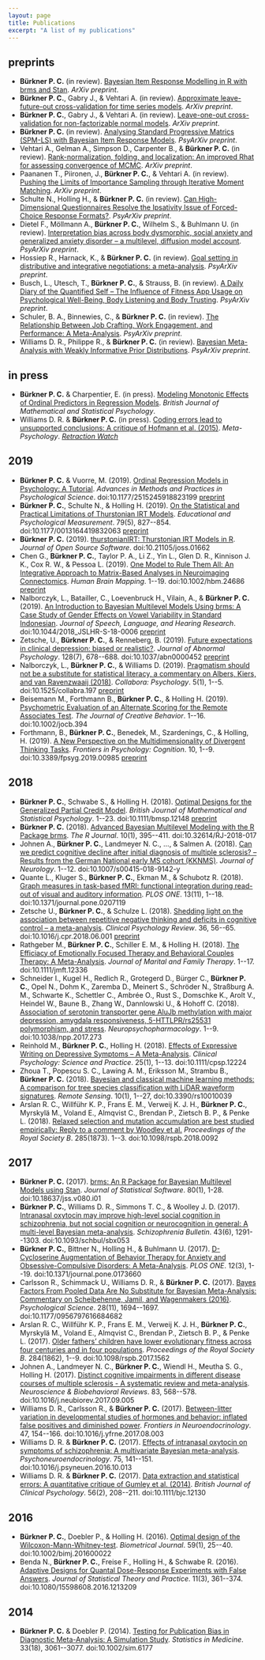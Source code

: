 ```yaml
---
layout: page
title: Publications
excerpt: "A list of my publications"
---
```


## preprints

* **Bürkner P. C.** (in review). [Bayesian Item Response Modelling in R with brms and Stan](https://arxiv.org/abs/1905.09501). *ArXiv preprint*.
* **Bürkner P. C.**, Gabry J., & Vehtari A. (in review). [Approximate leave-future-out cross-validation for time series  models](https://arxiv.org/abs/1902.06281). *ArXiv preprint*.
* **Bürkner P. C.**, Gabry J., & Vehtari A. (in review). [Leave-one-out cross-validation for non-factorizable normal models](http://arxiv.org/abs/1810.10559). *ArXiv preprint*.
* **Bürkner P. C.** (in review). [Analysing Standard Progressive Matrics (SPM-LS) with Bayesian Item Response Models](https://psyarxiv.com/gn5hk). *PsyArXiv preprint*.
* Vehtari A., Gelman A., Simpson D., Carpenter B., & **Bürkner P. C.** (in review). [Rank-normalization, folding, and localization: An improved Rhat for assessing convergence of MCMC](https://arxiv.org/abs/1903.08008). *ArXiv preprint*.
* Paananen T., Piironen, J., **Bürkner P. C.**, & Vehtari A. (in review). [Pushing the Limits of Importance Sampling through Iterative Moment Matching](http://arxiv.org/abs/1906.08850). *ArXiv preprint*.
* Schulte N., Holling H., & **Bürkner P. C.** (in review). [Can High-Dimensional Questionnaires Resolve the Ipsativity Issue of Forced-Choice Response Formats?](https://psyarxiv.com/43uq8/). *PsyArXiv preprint*.
* Dietel F., Möllmann A., **Bürkner P. C.**, Wilhelm S., & Buhlmann U. (in review). [Interpretation bias across body dysmorphic, social anxiety and generalized anxiety disorder – a multilevel, diffusion model account](https://psyarxiv.com/3hnpu/). *PsyArXiv preprint*.
* Hossiep R., Harnack, K., & **Bürkner P. C.** (in review). [Goal setting in distributive and integrative negotiations: a meta-analysis](https://psyarxiv.com/mkgxt). *PsyArXiv preprint*.
* Busch, L., Utesch, T., **Bürkner P. C.**, & Strauss, B. (in review). [A Daily Diary of the Quantified Self – The Influence of Fitness App Usage on Psychological Well-Being, Body Listening and Body Trusting](https://psyarxiv.com/cd6t8/). *PsyArXiv preprint*.
* Schuler, B. A., Binnewies, C., & **Bürkner P. C.** (in review). [The Relationship Between Job Crafting, Work Engagement, and Performance: A Meta-Analysis](https://psyarxiv.com/xpf2v/). *PsyArXiv preprint*.
* Williams D. R., Philippe R., & **Bürkner P. C.** (in review). [Bayesian Meta-Analysis with Weakly Informative Prior Distributions](https://psyarxiv.com/7tbrm/). *PsyArXiv preprint*.

## in press

* **Bürkner P. C.** & Charpentier, E. (in press). [Modeling Monotonic Effects of Ordinal Predictors in Regression Models](https://psyarxiv.com/9qkhj/). *British Journal of Mathematical and Statistical Psychology*.
* Williams D. R. & **Bürkner P. C.** (in press). [Coding errors lead to unsupported conclusions: A critique of Hofmann et al. (2015)](https://osf.io/preprints/psyarxiv/2jpdb/). *Meta-Psychology*. [*Retraction Watch*](http://retractionwatch.com/2016/10/04/oh-well-love-hormone-doesnt-reduce-psychiatric-symptoms-says-researchers-in-request-to-retract/)

## 2019

* **Bürkner P. C.** & Vuorre, M. (2019). [Ordinal Regression Models in Psychology: A Tutorial](https://journals.sagepub.com/doi/10.1177/2515245918823199). *Advances in Methods and Practices in Psychological Science*. doi:10.1177/2515245918823199 [preprint](https://psyarxiv.com/x8swp/)
* **Bürkner P. C.**, Schulte N., & Holling H. (2019). [On the Statistical and Practical Limitations of Thurstonian IRT Models](https://journals.sagepub.com/doi/10.1177/0013164419832063). *Educational and Psychological Measurement*. 79(5), 827--854. doi:10.1177/0013164419832063 [preprint](https://psyarxiv.com/dbwn8/)
* **Bürkner P. C.** (2019). [thurstonianIRT: Thurstonian IRT Models in R](https://joss.theoj.org/papers/10.21105/joss.01662). *Journal of Open Source Software*. doi:10.21105/joss.01662
* Chen G., **Bürkner P. C.**, Taylor P. A., Li Z., Yin L., Glen D. R., Kinnison J. K., Cox R. W., & Pessoa L. (2019). [One Model to Rule Them All: An Integrative Approach to Matrix-Based Analyses in Neuroimaging Connectomics](https://onlinelibrary.wiley.com/doi/full/10.1002/hbm.24686). *Human Brain Mapping*. 1--19. doi:10.1002/hbm.24686 [preprint](https://www.biorxiv.org/content/early/2018/11/01/459545)
* Nalborczyk, L., Batailler, C., Loevenbruck H., Vilain, A., & **Bürkner P. C.** (2019). [An Introduction to Bayesian Multilevel Models Using brms: A Case Study of Gender Effects on Vowel Variability in Standard Indonesian](https://pubs.asha.org/doi/10.1044/2018_JSLHR-S-18-0006). *Journal of Speech, Language, and Hearing Research*. doi:10.1044/2018_JSLHR-S-18-0006 [preprint](https://psyarxiv.com/guhsa/)
* Zetsche, U., **Bürkner P. C.**, & Renneberg, B. (2019). [Future expectations in clinical depression: biased or realistic?](https://psycnet.apa.org/fulltext/2019-47129-001.html). *Journal of Abnormal Psychology*. 128(7), 678--688. doi:10.1037/abn0000452 [preprint](https://psyarxiv.com/w96k2/)
* Nalborczyk, L., **Bürkner P. C.**, & Williams D. (2019). [Pragmatism should not be a substitute for statistical literacy, a commentary on Albers, Kiers, and van Ravenzwaaij (2018)](https://www.collabra.org/articles/10.1525/collabra.197/). *Collabora: Psychology*. 5(1), 1--5. doi:10.1525/collabra.197 [preprint](https://psyarxiv.com/fmtkj/)
* Beisemann M., Forthmann B., **Bürkner P. C.**, & Holling H. (2019). [Psychometric Evaluation of an Alternate Scoring for the Remote Associates Test](https://onlinelibrary.wiley.com/doi/abs/10.1002/jocb.394). *The Journal of Creative Behavior*. 1--16. doi:10.1002/jocb.394
* Forthmann, B., **Bürkner P. C.**, Benedek, M., Szardenings, C., & Holling, H. (2019). [A New Perspective on the Multidimensionality of Divergent Thinking Tasks](https://www.frontiersin.org/articles/10.3389/fpsyg.2019.00985/full). *Frontiers in Psychology: Cognition*. 10, 1--9. doi:10.3389/fpsyg.2019.00985 [preprint](https://psyarxiv.com/tvzs6/)

## 2018

* **Bürkner P. C.**, Schwabe S., & Holling H. (2018). [Optimal Designs for the Generalized Partial Credit Model](https://onlinelibrary.wiley.com/doi/full/10.1111/bmsp.12148). *British Journal of Mathematical and Statistical Psychology*. 1--23. doi:10.1111/bmsp.12148 [preprint](https://arxiv.org/abs/1803.06517)
* **Bürkner P. C.** (2018). [Advanced Bayesian Multilevel Modeling with the R Package brms](https://journal.r-project.org/archive/2018/RJ-2018-017/index.html). *The R Journal*. 10(1), 395--411. doi:10.32614/RJ-2018-017
* Johnen A., **Bürkner P. C.**, Landmeyer N. C., ..., & Salmen A. (2018). [Can we predict cognitive decline after initial diagnosis of multiple sclerosis? – Results from the German National early MS cohort (KKNMS)](https://link.springer.com/article/10.1007/s00415-018-9142-y). *Journal of Neurology*. 1--12. doi:10.1007/s00415-018-9142-y
* Quante L., Kluger S., **Bürkner P. C.**, Ekman M., & Schubotz R. (2018). [Graph measures in task-based fMRI: functional integration during read-out of visual and auditory information](https://journals.plos.org/plosone/article?id=10.1371/journal.pone.0207119). *PLOS ONE*. 13(11), 1--18. doi:10.1371/journal.pone.0207119
* Zetsche U., **Bürkner P. C.**, & Schulze L. (2018). [Shedding light on the association between repetitive negative thinking and deficits in cognitive control – a meta-analysis](https://www.sciencedirect.com/science/article/pii/S0272735817305421). *Clinical Psychology Review*. 36, 56--65. doi:10.1016/j.cpr.2018.06.001 [preprint](https://psyarxiv.com/bz2ck/)
* Rathgeber M., **Bürkner P. C.**, Schiller E. M., & Holling H. (2018). [The Efficiacy of Emotionally Focused Therapy and Behavioral Couples Therapy: A Meta-Analysis](https://onlinelibrary.wiley.com/doi/abs/10.1111/jmft.12336). *Journal of Marital and Family Therapy*. 1--17. doi:10.1111/jmft.12336
* Schneider I., Kugel H., Redlich R., Grotegerd D., Bürger C., **Bürkner P. C.**, Opel N., Dohm K., Zaremba D., Meinert S., Schröder N., Straßburg A. M., Schwarte K., Schettler C., Ambrée O., Rust S., Domschke K., Arolt V., Heindel W., Baune B., Zhang W., Dannlowski U., & Hohoff C. (2018). [Association of serotonin transporter gene AluJb methylation with major depression, amygdala responsiveness, 5-HTTLPR/rs25531 polymorphism, and stress](https://www.nature.com/articles/npp2017273). *Neuropsychopharmacology*. 1--9. doi:10.1038/npp.2017.273
* Reinhold M., **Bürkner P. C.**, Holling H. (2018). [Effects of Expressive Writing on Depressive Symptoms – A Meta-Analysis](http://onlinelibrary.wiley.com/doi/10.1111/cpsp.12224/abstract). *Clinical Psychology: Science and Practice*. 25(1), 1--13. doi:10.1111/cpsp.12224
* Zhoua T., Popescu S. C., Lawing A. M., Eriksson M., Strambu B., **Bürkner P. C.** (2018). [Bayesian and classical machine learning methods: A comparison for tree species classification with LiDAR waveform signatures](http://www.mdpi.com/2072-4292/10/1/39). *Remote Sensing*. 10(1), 1--27, doi:10.3390/rs10010039
* Arslan R. C., Willführ K. P., Frans E. M., Verweij K. J. H., **Bürkner P. C.**, Myrskylä M., Voland E., Almqvist C., Brendan P., Zietsch B. P., & Penke L. (2018). [Relaxed selection and mutation accumulation are best studied empirically: Reply to a comment by Woodley et al.](http://rspb.royalsocietypublishing.org/content/285/1873/20180092) *Proceedings of the Royal Society B*. 285(1873). 1--3. doi:10.1098/rspb.2018.0092

## 2017

* **Bürkner P. C.** (2017). [brms: An R Package for Bayesian Multilevel Models using Stan](https://www.jstatsoft.org/article/view/v080i01). *Journal of Statistical Software*. 80(1), 1-28. doi:10.18637/jss.v080.i01
* **Bürkner P. C.**, Williams D. R., Simmons T. C., & Woolley J. D. (2017). [Intranasal oxytocin may improve high-level social cognition in schizophrenia, but not social cognition or neurocognition in general: A multi-level Bayesian meta-analysis](https://academic.oup.com/schizophreniabulletin/article-abstract/doi/10.1093/schbul/sbx053/3861667/Intranasal-Oxytocin-May-Improve-High-Level-Social?redirectedFrom=fulltext). *Schizophrenia Bulletin*. 43(6), 1291--1303. doi:10.1093/schbul/sbx053
* **Bürkner P. C.**, Bittner N., Holling H., & Buhlmann U. (2017). [D-Cycloserine Augmentation of Behavior Therapy for Anxiety and Obsessive-Compulsive Disorders: A Meta-Analysis](http://journals.plos.org/plosone/article?id=10.1371/journal.pone.0173660). *PLOS ONE*. 12(3), 1--19. doi:10.1371/journal.pone.0173660
* Carlsson R., Schimmack U., Williams D. R., & **Bürkner P. C.** (2017). [Bayes Factors From Pooled Data Are No Substitute for Bayesian Meta-Analysis: Commentary on Scheibehenne, Jamil, and Wagenmakers (2016)](http://journals.sagepub.com/eprint/9iwbZegivfVhDZqRk4Dy/full). *Psychological Science*. 28(11), 1694--1697. doi:10.1177/0956797616684682
* Arslan R. C., Willführ K. P., Frans E. M., Verweij K. J. H., **Bürkner P. C.**, Myrskylä M., Voland E., Almqvist C., Brendan P., Zietsch B. P., & Penke L. (2017). [Older fathers’ children have lower evolutionary fitness across four centuries and in four populations](http://rspb.royalsocietypublishing.org/content/royprsb/284/1862/20171562.full.pdf). *Proceedings of the Royal Society B*. 284(1862), 1--9. doi:10.1098/rspb.2017.1562
* Johnen A., Landmeyer N. C., **Bürkner P. C.**, Wiendl H., Meutha S. G., Holling H. (2017). [Distinct cognitive impairments in different disease courses of multiple sclerosis - A systematic review and meta-analysis](https://www.ncbi.nlm.nih.gov/pubmed/28890199). *Neuroscience & Biobehavioral Reviews*. 83, 568--578. doi:10.1016/j.neubiorev.2017.09.005
* Williams D. R., Carlsson R., & **Bürkner P. C.** (2017). [Between-litter variation in developmental studies of hormones and behavior: inflated false positives and diminished power](http://www.sciencedirect.com/science/article/pii/S0091302217300468). *Frontiers in Neuroendocrinology*. 47, 154--166. doi:10.1016/j.yfrne.2017.08.003
* Williams D. R. & **Bürkner P. C.** (2017). [Effects of intranasal oxytocin on symptoms of schizophrenia: A multivariate Bayesian meta-analysis](http://www.sciencedirect.com/science/article/pii/S0306453016302128). *Psychoneuroendocrinology*. 75, 141--151. doi:10.1016/j.psyneuen.2016.10.013
* Williams D. R. & **Bürkner P. C.** (2017). [Data extraction and statistical errors: A quantitative critique of Gumley et al. (2014)](http://onlinelibrary.wiley.com/doi/10.1111/bjc.12130/full). *British Journal of Clinical Psychology*. 56(2), 208--211. doi:10.1111/bjc.12130

## 2016

* **Bürkner P. C.**, Doebler P., & Holling H. (2016). [Optimal design of the Wilcoxon-Mann-Whitney-test](http://onlinelibrary.wiley.com/doi/10.1002/bimj.201600022/full). *Biometrical Journal*. 59(1), 25--40. doi:10.1002/bimj.201600022
* Benda N., **Bürkner P. C.**, Freise F., Holling H., & Schwabe R. (2016). [Adaptive Designs for Quantal Dose-Response Experiments with False Answers](http://www.tandfonline.com/doi/abs/10.1080/15598608.2016.1213209). *Journal of Statistical Theory and Practice*. 11(3), 361--374. doi:10.1080/15598608.2016.1213209

## 2014

* **Bürkner P. C.** & Doebler P. (2014). [Testing for Publication Bias in Diagnostic Meta-Analysis: A Simulation Study](http://onlinelibrary.wiley.com/doi/10.1002/sim.6177/full). *Statistics in Medicine*. 33(18), 3061--3077. doi:10.1002/sim.6177
